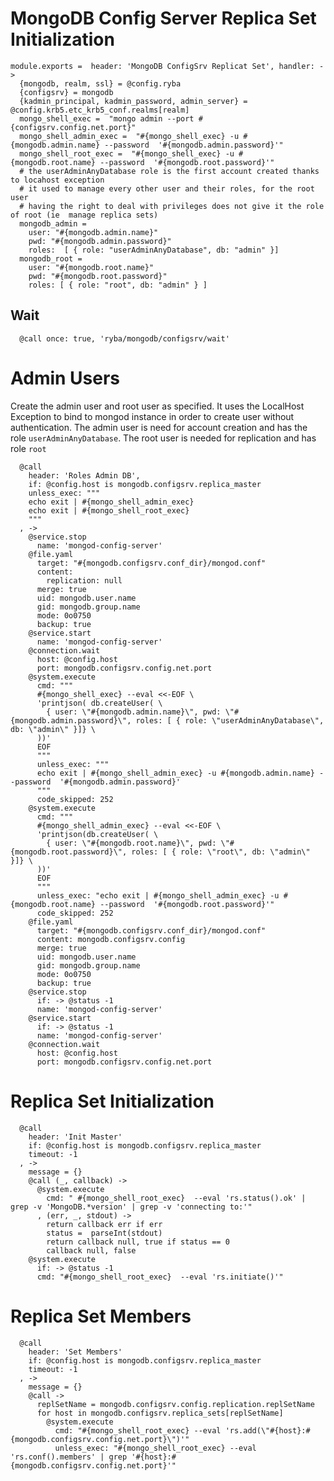 
# MongoDB Config Server Replica Set Initialization

    module.exports =  header: 'MongoDB ConfigSrv Replicat Set', handler: ->
      {mongodb, realm, ssl} = @config.ryba
      {configsrv} = mongodb
      {kadmin_principal, kadmin_password, admin_server} = @config.krb5.etc_krb5_conf.realms[realm]
      mongo_shell_exec =  "mongo admin --port #{configsrv.config.net.port}"
      mongo_shell_admin_exec =  "#{mongo_shell_exec} -u #{mongodb.admin.name} --password  '#{mongodb.admin.password}'"
      mongo_shell_root_exec =  "#{mongo_shell_exec} -u #{mongodb.root.name} --password  '#{mongodb.root.password}'"
      # the userAdminAnyDatabase role is the first account created thanks to locahost exception
      # it used to manage every other user and their roles, for the root user
      # having the right to deal with privileges does not give it the role of root (ie  manage replica sets)
      mongodb_admin =
        user: "#{mongodb.admin.name}"
        pwd: "#{mongodb.admin.password}"
        roles:  [ { role: "userAdminAnyDatabase", db: "admin" }]
      mongodb_root =
        user: "#{mongodb.root.name}"
        pwd: "#{mongodb.root.password}"
        roles: [ { role: "root", db: "admin" } ]

## Wait

      @call once: true, 'ryba/mongodb/configsrv/wait'

# Admin Users

Create the admin user and root user as specified. It uses the LocalHost Exception to
bind to mongod instance in order to create user without authentication.
The admin user is need for account creation and has the role `userAdminAnyDatabase`.
The root user is needed for replication and has role `root`

      @call
        header: 'Roles Admin DB',
        if: @config.host is mongodb.configsrv.replica_master
        unless_exec: """
        echo exit | #{mongo_shell_admin_exec}
        echo exit | #{mongo_shell_root_exec}
        """
      , ->
        @service.stop
          name: 'mongod-config-server'
        @file.yaml
          target: "#{mongodb.configsrv.conf_dir}/mongod.conf"
          content:
            replication: null
          merge: true
          uid: mongodb.user.name
          gid: mongodb.group.name
          mode: 0o0750
          backup: true
        @service.start
          name: 'mongod-config-server'
        @connection.wait
          host: @config.host
          port: mongodb.configsrv.config.net.port
        @system.execute
          cmd: """
          #{mongo_shell_exec} --eval <<-EOF \
          'printjson( db.createUser( \
            { user: \"#{mongodb.admin.name}\", pwd: \"#{mongodb.admin.password}\", roles: [ { role: \"userAdminAnyDatabase\", db: \"admin\" }]} \
          ))'
          EOF
          """
          unless_exec: """
          echo exit | #{mongo_shell_admin_exec} -u #{mongodb.admin.name} --password  '#{mongodb.admin.password}'
          """
          code_skipped: 252
        @system.execute
          cmd: """
          #{mongo_shell_admin_exec} --eval <<-EOF \
          'printjson(db.createUser( \
            { user: \"#{mongodb.root.name}\", pwd: \"#{mongodb.root.password}\", roles: [ { role: \"root\", db: \"admin\" }]} \
          ))'
          EOF
          """
          unless_exec: "echo exit | #{mongo_shell_admin_exec} -u #{mongodb.root.name} --password  '#{mongodb.root.password}'"
          code_skipped: 252
        @file.yaml
          target: "#{mongodb.configsrv.conf_dir}/mongod.conf"
          content: mongodb.configsrv.config
          merge: true
          uid: mongodb.user.name
          gid: mongodb.group.name
          mode: 0o0750
          backup: true
        @service.stop
          if: -> @status -1
          name: 'mongod-config-server'
        @service.start
          if: -> @status -1
          name: 'mongod-config-server'
        @connection.wait
          host: @config.host
          port: mongodb.configsrv.config.net.port


# Replica Set Initialization

      @call
        header: 'Init Master'
        if: @config.host is mongodb.configsrv.replica_master
        timeout: -1
      , ->
        message = {}
        @call (_, callback) ->
          @system.execute
            cmd: " #{mongo_shell_root_exec}  --eval 'rs.status().ok' | grep -v 'MongoDB.*version' | grep -v 'connecting to:'"
          , (err, _, stdout) ->
            return callback err if err
            status =  parseInt(stdout)
            return callback null, true if status == 0
            callback null, false
        @system.execute
          if: -> @status -1
          cmd: "#{mongo_shell_root_exec}  --eval 'rs.initiate()'"

# Replica Set Members

      @call
        header: 'Set Members'
        if: @config.host is mongodb.configsrv.replica_master
        timeout: -1
      , ->
        message = {}
        @call ->
          replSetName = mongodb.configsrv.config.replication.replSetName
          for host in mongodb.configsrv.replica_sets[replSetName]
            @system.execute
              cmd: "#{mongo_shell_root_exec} --eval 'rs.add(\"#{host}:#{mongodb.configsrv.config.net.port}\")'"
              unless_exec: "#{mongo_shell_root_exec} --eval 'rs.conf().members' | grep '#{host}:#{mongodb.configsrv.config.net.port}'"
